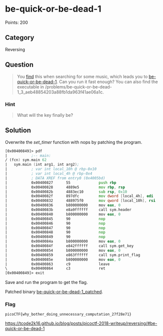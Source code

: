 # be-quick-or-be-dead-1
Points: 200

## Category
Reversing

## Question
>You [find](https://www.youtube.com/watch?v=CTt1vk9nM9c) this when searching for some music, which leads you to [be-quick-or-be-dead-1](files/be-quick-or-be-dead-1). Can you run it fast enough? You can also find the executable in /problems/be-quick-or-be-dead-1_3_aeb48854203a88fb1da963f41ae06a1c. 

### Hint
>What will the key finally be?

## Solution
Overwrite the _set_timer_ function with nops by patching the program.

```asm
[0x00400849]> pdf
|           ;-- main:
/ (fcn) sym.main 62
|   sym.main (int arg1, int arg2);
|           ; var int local_10h @ rbp-0x10
|           ; var int local_4h @ rbp-0x4
|           ; DATA XREF from entry0 (0x4005bd)
|           0x00400827      55             push rbp
|           0x00400828      4889e5         mov rbp, rsp
|           0x0040082b      4883ec10       sub rsp, 0x10
|           0x0040082f      897dfc         mov dword [local_4h], edi   ; arg1
|           0x00400832      488975f0       mov qword [local_10h], rsi  ; arg2
|           0x00400836      b800000000     mov eax, 0
|           0x0040083b      e8a9ffffff     call sym.header
|           0x00400840      b800000000     mov eax, 0
|           0x00400845      90             nop
|           0x00400846      90             nop
|           0x00400847      90             nop
|           0x00400848      90             nop
|           0x00400849      90             nop
|           0x0040084a      b800000000     mov eax, 0
|           0x0040084f      e842ffffff     call sym.get_key
|           0x00400854      b800000000     mov eax, 0
|           0x00400859      e863ffffff     call sym.print_flag
|           0x0040085e      b800000000     mov eax, 0
|           0x00400863      c9             leave
\           0x00400864      c3             ret
[0x00400849]> exit
```

Save and run the program to get the flag.

Patched binary [be-quick-or-be-dead-1_patched](solution/be-quick-or-be-dead-1_patched).

### Flag
`picoCTF{why_bother_doing_unnecessary_computation_27f28e71}`


https://tcode2k16.github.io/blog/posts/picoctf-2018-writeup/reversing/#be-quick-or-be-dead-1
